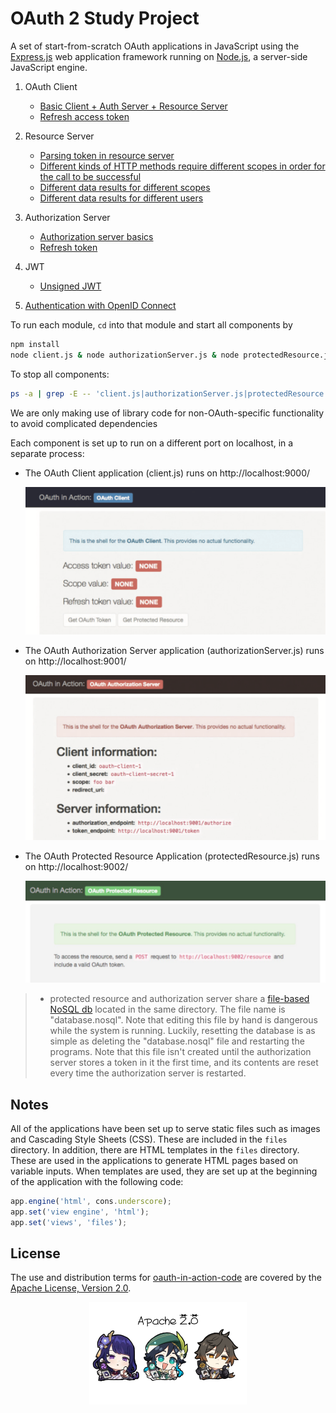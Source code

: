 OAuth 2 Study Project
=====================

A set of start-from-scratch OAuth applications in JavaScript using the [Express.js](http://expressjs.com/) web
application framework running on [Node.js](https://nodejs.org/), a server-side JavaScript engine.

1. OAuth Client

   - [Basic Client + Auth Server + Resource Server](./1-basic)
   - [Refresh access token](./2-refresh-accessd-token)

2. Resource Server

   - [Parsing token in resource server](./3-parsing-token-in-resource-server)
   - [Different kinds of HTTP methods require different scopes in order for the call to be successful](./4-scopped-http-methods)
   - [Different data results for different scopes](./5-different-scopes-for-different-data-results)
   - [Different data results for different users](./6-different-data-results-for-different-users)

3. Authorization Server

   - [Authorization server basics](./7-authorization-server-basics)
   - [Refresh token](./8-authorization-server-refresh-token)

4. JWT

   - [Unsigned JWT](./21-unsigned-jwt)

5. [Authentication with OpenID Connect](./28-openid-connect)

To run each module, `cd` into that module and start all components by

```bash
npm install
node client.js & node authorizationServer.js & node protectedResource.js
```

To stop all components:

```bash
ps -a | grep -E -- 'client.js|authorizationServer.js|protectedResource.js'| awk '{print $1}' | xargs kill
```

We are only making use of library code for non-OAuth-specific functionality to avoid complicated dependencies

Each component is set up to run on a different port on localhost, in a separate process:

- The OAuth Client application (client.js) runs on http://localhost:9000/

  ![Error loading client-js.png](./client-js.png)

- The OAuth Authorization Server application (authorizationServer.js) runs on http://localhost:9001/

  ![Error loading client-js.png](./authorizationServer-js.png)

- The OAuth Protected Resource Application (protectedResource.js) runs on http://localhost:9002/

  ![Error loading client-js.png](./protectedResource-js.png)

> - protected resource and authorization server share a [file-based NoSQL db](https://www.npmjs.com/package/nosql)
>   located in the same directory. The file name is "database.nosql". Note that editing this file by hand is dangerous
>   while the system is running. Luckily, resetting the database is as simple as deleting the "database.nosql" file and
>   restarting the programs. Note that this file isn't created until the authorization server stores a token in it the
>   first time, and its contents are reset every time the authorization server is restarted.


Notes
-----

All of the applications have been set up to serve static files such as images and Cascading Style Sheets (CSS). These
are included in the `files` directory. In addition, there are HTML templates in the `files` directory. These are used in 
the applications to generate HTML pages based on variable inputs. When templates are used, they are set up at the
beginning of the application with the following code:

```javascript
app.engine('html', cons.underscore);
app.set('view engine', 'html');
app.set('views', 'files');
```


License
-------

The use and distribution terms for [oauth-in-action-code](https://qubitpi.github.io/oauth-in-action-code/) are covered
by the [Apache License, Version 2.0](http://www.apache.org/licenses/LICENSE-2.0.html).

<div align="center">
    <a href="https://opensource.org/licenses">
        <img align="center" width="50%" alt="License Illustration" src="https://github.com/QubitPi/QubitPi/blob/master/img/apache-2.png?raw=true">
    </a>
</div>
